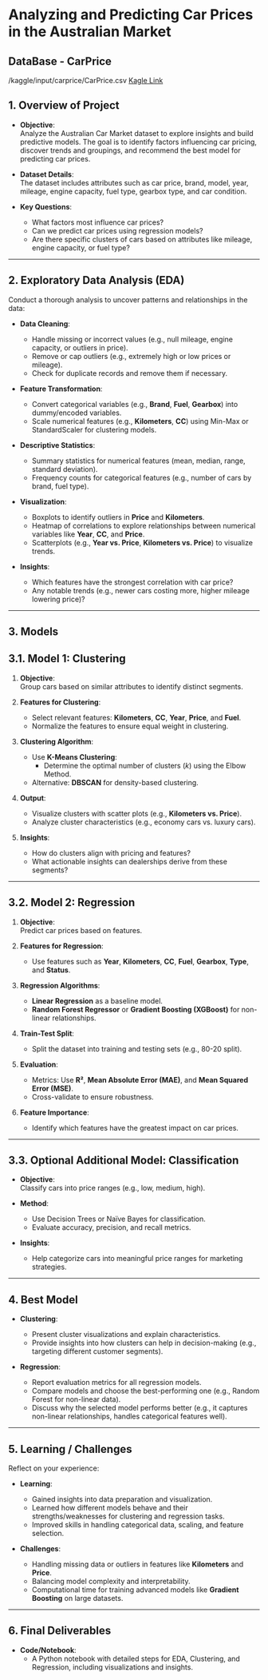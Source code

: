 # Analyzing and Predicting Car Prices in the Australian Market

## DataBase - CarPrice
/kaggle/input/carprice/CarPrice.csv
[Kagle Link](https://www.kaggle.com/datasets/lainguyn123/australia-car-market-data/data)

## 1. Overview of Project
- **Objective**:  
  Analyze the Australian Car Market dataset to explore insights and build predictive models. The goal is to identify factors influencing car pricing, discover trends and groupings, and recommend the best model for predicting car prices.  

- **Dataset Details**:  
  The dataset includes attributes such as car price, brand, model, year, mileage, engine capacity, fuel type, gearbox type, and car condition.  

- **Key Questions**:  
  - What factors most influence car prices?  
  - Can we predict car prices using regression models?  
  - Are there specific clusters of cars based on attributes like mileage, engine capacity, or fuel type?    

---

## 2. Exploratory Data Analysis (EDA)
Conduct a thorough analysis to uncover patterns and relationships in the data:  

- **Data Cleaning**:  
  - Handle missing or incorrect values (e.g., null mileage, engine capacity, or outliers in price).  
  - Remove or cap outliers (e.g., extremely high or low prices or mileage).  
  - Check for duplicate records and remove them if necessary.  

- **Feature Transformation**:  
  - Convert categorical variables (e.g., **Brand**, **Fuel**, **Gearbox**) into dummy/encoded variables.  
  - Scale numerical features (e.g., **Kilometers**, **CC**) using Min-Max or StandardScaler for clustering models.  

- **Descriptive Statistics**:  
  - Summary statistics for numerical features (mean, median, range, standard deviation).  
  - Frequency counts for categorical features (e.g., number of cars by brand, fuel type).  

- **Visualization**:  
  - Boxplots to identify outliers in **Price** and **Kilometers**.  
  - Heatmap of correlations to explore relationships between numerical variables like **Year**, **CC**, and **Price**.  
  - Scatterplots (e.g., **Year vs. Price**, **Kilometers vs. Price**) to visualize trends.  

- **Insights**:  
  - Which features have the strongest correlation with car price?  
  - Any notable trends (e.g., newer cars costing more, higher mileage lowering price)?  

---

## 3. Models

## 3.1. Model 1: Clustering
1. **Objective**:  
   Group cars based on similar attributes to identify distinct segments.  

2. **Features for Clustering**:  
   - Select relevant features: **Kilometers**, **CC**, **Year**, **Price**, and **Fuel**.  
   - Normalize the features to ensure equal weight in clustering.  

3. **Clustering Algorithm**:  
   - Use **K-Means Clustering**:  
     - Determine the optimal number of clusters (*k*) using the Elbow Method.  
   - Alternative: **DBSCAN** for density-based clustering.  

4. **Output**:  
   - Visualize clusters with scatter plots (e.g., **Kilometers vs. Price**).  
   - Analyze cluster characteristics (e.g., economy cars vs. luxury cars).  

5. **Insights**:  
   - How do clusters align with pricing and features?  
   - What actionable insights can dealerships derive from these segments?  

---

## 3.2. Model 2: Regression
1. **Objective**:  
   Predict car prices based on features.  

2. **Features for Regression**:  
   - Use features such as **Year**, **Kilometers**, **CC**, **Fuel**, **Gearbox**, **Type**, and **Status**.  

3. **Regression Algorithms**:  
   - **Linear Regression** as a baseline model.  
   - **Random Forest Regressor** or **Gradient Boosting (XGBoost)** for non-linear relationships.  

4. **Train-Test Split**:  
   - Split the dataset into training and testing sets (e.g., 80-20 split).  

5. **Evaluation**:  
   - Metrics: Use **R²**, **Mean Absolute Error (MAE)**, and **Mean Squared Error (MSE)**.  
   - Cross-validate to ensure robustness.  

6. **Feature Importance**:  
   - Identify which features have the greatest impact on car prices.  

---

## 3.3. Optional Additional Model: Classification
- **Objective**:  
  Classify cars into price ranges (e.g., low, medium, high).  

- **Method**:  
  - Use Decision Trees or Naïve Bayes for classification.  
  - Evaluate accuracy, precision, and recall metrics.  

- **Insights**:  
  - Help categorize cars into meaningful price ranges for marketing strategies.  

---

## 4. Best Model
- **Clustering**:  
  - Present cluster visualizations and explain characteristics.  
  - Provide insights into how clusters can help in decision-making (e.g., targeting different customer segments).  

- **Regression**:  
  - Report evaluation metrics for all regression models.  
  - Compare models and choose the best-performing one (e.g., Random Forest for non-linear data).  
  - Discuss why the selected model performs better (e.g., it captures non-linear relationships, handles categorical features well).  

---

## 5. Learning / Challenges
Reflect on your experience:  

- **Learning**:  
  - Gained insights into data preparation and visualization.  
  - Learned how different models behave and their strengths/weaknesses for clustering and regression tasks.  
  - Improved skills in handling categorical data, scaling, and feature selection.  

- **Challenges**:  
  - Handling missing data or outliers in features like **Kilometers** and **Price**.  
  - Balancing model complexity and interpretability.  
  - Computational time for training advanced models like **Gradient Boosting** on large datasets.  

---

## 6. Final Deliverables
- **Code/Notebook**:  
  - A Python notebook with detailed steps for EDA, Clustering, and Regression, including visualizations and insights.  
